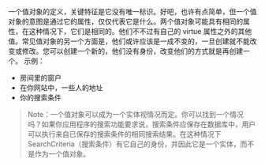 一个值对象的定义，关键特征是它没有唯一标识。好吧，也许有点简单，但一个值对象的意图是通过它的属性，仅仅代表它是什么。两个值对象可能具有相同的属性，在这种情况下，它们是相同的。他们不不过有自己的 virtue 属性之外的其他值。常见值对象的另一个方面是，他们或许应该是一成不变的，一旦创建就不能改变或修改。您可以创建一个新的，他们没有身份，改变他们的方式就是再创建一个。
示例：

* 房间里的窗户
* 在你网站中，一些人的地址
* 你的搜索条件

> Note：一个值对象可以成为一个实体视情况而定。你可以找到一个情况吗？如果你应用程序的搜索功能要求说，搜索条件应保存在数据库中，用户可以执行来自已保存的搜索条件的相同搜索结果。在这种情况下 SearchCriteria（搜索条件）有它自己的身份，并因此它是一个实体，而不是作为一个值对象。

